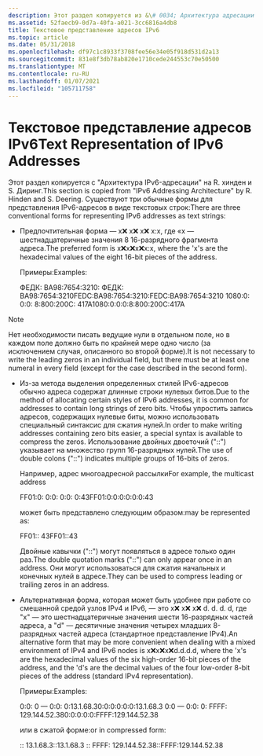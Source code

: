 ```yaml
---
description: Этот раздел копируется из &\# 0034; Архитектура адресации IPv6&\# 0034; по R.
ms.assetid: 52faecb9-0d7a-40fa-a021-3cc6816a4db8
title: Текстовое представление адресов IPv6
ms.topic: article
ms.date: 05/31/2018
ms.openlocfilehash: df97c1c8933f3708fee56e34e05f918d531d2a13
ms.sourcegitcommit: 831e8f3db78ab820e1710cede244553c70e50500
ms.translationtype: MT
ms.contentlocale: ru-RU
ms.lasthandoff: 01/07/2021
ms.locfileid: "105711758"
---
```

# <a name="text-representation-of-ipv6-addresses"></a><span data-ttu-id="eefe0-103">Текстовое представление адресов IPv6</span><span class="sxs-lookup"><span data-stu-id="eefe0-103">Text Representation of IPv6 Addresses</span></span>

<span data-ttu-id="eefe0-104">Этот раздел копируется с "Архитектура IPv6-адресации" на R. хинден и S. Диринг.</span><span class="sxs-lookup"><span data-stu-id="eefe0-104">This section is copied from "IPv6 Addressing Architecture" by R. Hinden and S. Deering.</span></span> <span data-ttu-id="eefe0-105">Существуют три обычные формы для представления IPv6-адресов в виде текстовых строк:</span><span class="sxs-lookup"><span data-stu-id="eefe0-105">There are three conventional forms for representing IPv6 addresses as text strings:</span></span>

-   <span data-ttu-id="eefe0-106">Предпочтительная форма — x:x: x:x: x:x: x:x, где «x — шестнадцатеричные значения 8 16-разрядного фрагмента адреса.</span><span class="sxs-lookup"><span data-stu-id="eefe0-106">The preferred form is x:x:x:x:x:x:x:x, where the 'x's are the hexadecimal values of the eight 16-bit pieces of the address.</span></span>

    <span data-ttu-id="eefe0-107">Примеры:</span><span class="sxs-lookup"><span data-stu-id="eefe0-107">Examples:</span></span>

    <dl> <span data-ttu-id="eefe0-108">ФЕДК: BA98:7654:3210: ФЕДК: BA98:7654:3210</span><span class="sxs-lookup"><span data-stu-id="eefe0-108">FEDC:BA98:7654:3210:FEDC:BA98:7654:3210</span></span>  
    <span data-ttu-id="eefe0-109">1080:0: 0:0: 8:800:200C: 417A</span><span class="sxs-lookup"><span data-stu-id="eefe0-109">1080:0:0:0:8:800:200C:417A</span></span>  
    </dl>

> [!Note]  
> <span data-ttu-id="eefe0-110">Нет необходимости писать ведущие нули в отдельном поле, но в каждом поле должно быть по крайней мере одно число (за исключением случая, описанного во второй форме).</span><span class="sxs-lookup"><span data-stu-id="eefe0-110">It is not necessary to write the leading zeros in an individual field, but there must be at least one numeral in every field (except for the case described in the second form).</span></span>

 

-   <span data-ttu-id="eefe0-111">Из-за метода выделения определенных стилей IPv6-адресов обычно адреса содержат длинные строки нулевых битов.</span><span class="sxs-lookup"><span data-stu-id="eefe0-111">Due to the method of allocating certain styles of IPv6 addresses, it is common for addresses to contain long strings of zero bits.</span></span> <span data-ttu-id="eefe0-112">Чтобы упростить запись адресов, содержащих нулевые биты, можно использовать специальный синтаксис для сжатия нулей.</span><span class="sxs-lookup"><span data-stu-id="eefe0-112">In order to make writing addresses containing zero bits easier, a special syntax is available to compress the zeros.</span></span> <span data-ttu-id="eefe0-113">Использование двойных двоеточий ("::") указывает на множество групп 16-разрядных нулей.</span><span class="sxs-lookup"><span data-stu-id="eefe0-113">The use of double colons ("::") indicates multiple groups of 16-bits of zeros.</span></span>

    <span data-ttu-id="eefe0-114">Например, адрес многоадресной рассылки</span><span class="sxs-lookup"><span data-stu-id="eefe0-114">For example, the multicast address</span></span>

    <dl> <span data-ttu-id="eefe0-115">FF01:0: 0:0: 0:0: 0:43</span><span class="sxs-lookup"><span data-stu-id="eefe0-115">FF01:0:0:0:0:0:0:43</span></span>  
    </dl>

    <span data-ttu-id="eefe0-116">может быть представлено следующим образом:</span><span class="sxs-lookup"><span data-stu-id="eefe0-116">may be represented as:</span></span>

    <dl> <span data-ttu-id="eefe0-117">FF01:: 43</span><span class="sxs-lookup"><span data-stu-id="eefe0-117">FF01::43</span></span>  
    </dl>

    <span data-ttu-id="eefe0-118">Двойные кавычки ("::") могут появляться в адресе только один раз.</span><span class="sxs-lookup"><span data-stu-id="eefe0-118">The double quotation marks ("::") can only appear once in an address.</span></span> <span data-ttu-id="eefe0-119">Они могут использоваться для сжатия начальных и конечных нулей в адресе.</span><span class="sxs-lookup"><span data-stu-id="eefe0-119">They can be used to compress leading or trailing zeros in an address.</span></span>

-   <span data-ttu-id="eefe0-120">Альтернативная форма, которая может быть удобнее при работе со смешанной средой узлов IPv4 и IPv6, — это x:x: x:x: x:x: d. d. d. d, где "x" — это шестнадцатеричные значения шести 16-разрядных частей адреса, а "d" — десятичные значения четырех младших 8-разрядных частей адреса (стандартное представление IPv4).</span><span class="sxs-lookup"><span data-stu-id="eefe0-120">An alternative form that may be more convenient when dealing with a mixed environment of IPv4 and IPv6 nodes is x:x:x:x:x:x:d.d.d.d, where the 'x's are the hexadecimal values of the six high-order 16-bit pieces of the address, and the 'd's are the decimal values of the four low-order 8-bit pieces of the address (standard IPv4 representation).</span></span>

    <span data-ttu-id="eefe0-121">Примеры:</span><span class="sxs-lookup"><span data-stu-id="eefe0-121">Examples:</span></span>

    <dl> <span data-ttu-id="eefe0-122">0:0: 0 — 0:0: 0:13.1.68.3</span><span class="sxs-lookup"><span data-stu-id="eefe0-122">0:0:0:0:0:0:13.1.68.3</span></span>  
    <span data-ttu-id="eefe0-123">0:0 — 0:0: 0: FFFF: 129.144.52.38</span><span class="sxs-lookup"><span data-stu-id="eefe0-123">0:0:0:0:0:FFFF:129.144.52.38</span></span>  
    </dl>

    <span data-ttu-id="eefe0-124">или в сжатой форме:</span><span class="sxs-lookup"><span data-stu-id="eefe0-124">or in compressed form:</span></span>

    <dl> <span data-ttu-id="eefe0-125">:: 13.1.68.3</span><span class="sxs-lookup"><span data-stu-id="eefe0-125">::13.1.68.3</span></span>  
    <span data-ttu-id="eefe0-126">:: FFFF: 129.144.52.38</span><span class="sxs-lookup"><span data-stu-id="eefe0-126">::FFFF:129.144.52.38</span></span>  
    </dl>

 

 




